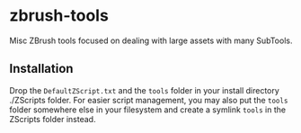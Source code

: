 # zbrush-tools
Misc ZBrush tools focused on dealing with large assets with many SubTools.

Installation
------------
Drop the `DefaultZScript.txt` and the `tools` folder in your install directory ./ZScripts folder. For easier script management, you may also put the `tools` folder somewhere else in your filesystem and create a symlink `tools` in the ZScripts folder instead.
